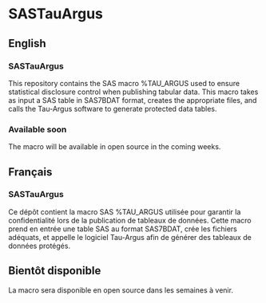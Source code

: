 # SASTauArgus

## English
### SASTauArgus
This repository contains the SAS macro %TAU_ARGUS used to ensure statistical disclosure control when publishing tabular data. This macro takes as input a SAS table in SAS7BDAT format, creates the appropriate files, and calls the Tau-Argus software to generate protected data tables.  

###  Available soon
The macro will be available in open source in the coming weeks.  


## Français
### SASTauArgus
Ce dépôt contient la macro SAS %TAU_ARGUS utilisée pour garantir la confidentialité lors de la publication de tableaux de données. Cette macro prend en entrée une table SAS au format SAS7BDAT, crée les fichiers adéquats, et appelle le logiciel Tau-Argus afin de générer des tableaux de données protégés.  

## Bientôt disponible
La macro sera disponible en open source dans les semaines à venir.

